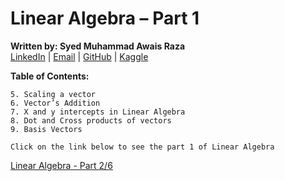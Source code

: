 # Linear Algebra – Part 1  
**Written by: Syed Muhammad Awais Raza**  
[LinkedIn](https://www.linkedin.com/in/syed-muhammad-awais-raza-905317278/) | [Email](mailto:awaisraza5424@gmail.com) | [GitHub](https://github.com/awai1s) | [Kaggle](https://www.kaggle.com/awais5424) 


**Table of Contents:**

    5. Scaling a vector 
    6. Vector’s Addition  
    7. X and y intercepts in Linear Algebra 
    8. Dot and Cross products of vectors  
    9. Basis Vectors
    
`Click on the link below to see the part 1 of Linear Algebra`    

[Linear Algebra - Part 2/6](https://www.linkedin.com/feed/update/urn:li:activity:7239664583773175808?utm_source=share&utm_medium=member_desktop)
